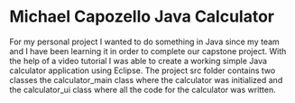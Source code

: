 Michael Capozello Java Calculator 
===============

For my personal project I wanted to do something in Java since my team and I have been learning it in order to complete our capstone project. With the help of a video tutorial I was able to create a working simple Java calculator application using Eclipse. The project src folder contains two classes the calculator_main class where the calculator was initialized and the calculator_ui class where all the code for the calculator was written. 
